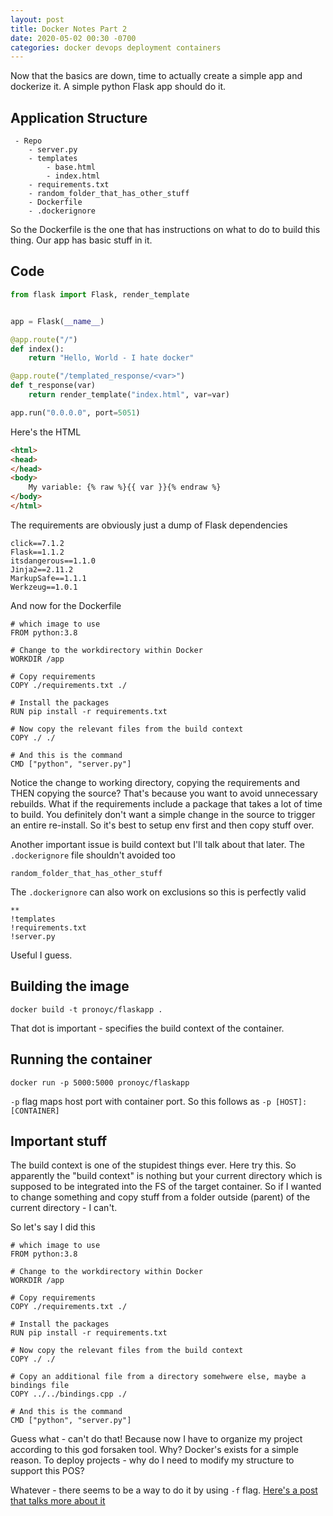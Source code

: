 ```yaml
---
layout: post
title: Docker Notes Part 2
date: 2020-05-02 00:30 -0700
categories: docker devops deployment containers
---
```


Now that the basics are down, time to actually create a simple app and dockerize it. A simple python Flask app should do it.

## Application Structure

```
 - Repo
    - server.py
    - templates
        - base.html
        - index.html
    - requirements.txt
    - random_folder_that_has_other_stuff
    - Dockerfile
    - .dockerignore
```

So the Dockerfile is the one that has instructions on what to do to build this thing. Our app has basic stuff in it.

## Code

```python
from flask import Flask, render_template


app = Flask(__name__)

@app.route("/")
def index():
    return "Hello, World - I hate docker"

@app.route("/templated_response/<var>")
def t_response(var)
    return render_template("index.html", var=var)

app.run("0.0.0.0", port=5051)
```

Here's the HTML

```html
<html>
<head>
</head>
<body>
    My variable: {% raw %}{{ var }}{% endraw %}
</body>
</html>
```

The requirements are obviously just a dump of Flask dependencies

```
click==7.1.2
Flask==1.1.2
itsdangerous==1.1.0
Jinja2==2.11.2
MarkupSafe==1.1.1
Werkzeug==1.0.1
```

And now for the Dockerfile

```docker
# which image to use
FROM python:3.8

# Change to the workdirectory within Docker
WORKDIR /app

# Copy requirements
COPY ./requirements.txt ./

# Install the packages
RUN pip install -r requirements.txt

# Now copy the relevant files from the build context
COPY ./ ./

# And this is the command
CMD ["python", "server.py"]
```

Notice the change to working directory, copying the requirements and THEN copying the source? That's because you want to avoid unnecessary rebuilds. What if the requirements include a package that takes a lot of time to build. You definitely don't want a simple change in the source to trigger an entire re-install. So it's best to setup env first and then copy stuff over.

Another important issue is build context but I'll talk about that later. The `.dockerignore` file shouldn't avoided too

```docker
random_folder_that_has_other_stuff
```

The `.dockerignore` can also work on exclusions so this is perfectly valid

```docker
**
!templates
!requirements.txt
!server.py
```

Useful I guess. 

## Building the image

`docker build -t pronoyc/flaskapp .`

That dot is important - specifies the build context of the container.

## Running the container

`docker run -p 5000:5000 pronoyc/flaskapp`

`-p` flag maps host port with container port. So this follows as `-p [HOST]:[CONTAINER]`

## Important stuff

The build context is one of the stupidest things ever. Here try this. So apparently the "build context" is nothing but your current directory which is supposed to be integrated into the FS of the target container. So if I wanted to change something and copy stuff from a folder outside (parent) of the current directory - I can't.

So let's say I did this

```docker
# which image to use
FROM python:3.8

# Change to the workdirectory within Docker
WORKDIR /app

# Copy requirements
COPY ./requirements.txt ./

# Install the packages
RUN pip install -r requirements.txt

# Now copy the relevant files from the build context
COPY ./ ./

# Copy an additional file from a directory somehwere else, maybe a bindings file
COPY ../../bindings.cpp ./

# And this is the command
CMD ["python", "server.py"]
```

Guess what - can't do that! Because now I have to organize my project according to this god forsaken tool. Why? Docker's exists for a simple reason. To deploy projects - why do I need to modify my structure to support this POS? 

Whatever - there seems to be a way to do it by using `-f` flag. [Here's a post that talks more about it](https://stackoverflow.com/questions/27068596/how-to-include-files-outside-of-dockers-build-context)

